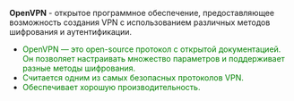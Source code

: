 **OpenVPN** - открытое программное обеспечение, предоставляющее возможность создания VPN с использованием различных методов шифрования и аутентификации.


+ <span style="color:green">OpenVPN — это open-source протокол с открытой документацией. Он позволяет настраивать множество параметров и поддерживает разные методы шифрования.</span>
+ <span style="color:green">Считается одним из самых безопасных протоколов VPN.</span>
+ <span style="color:green">Обеспечивает хорошую производительность.</span>